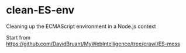 # clean-ES-env
Cleaning up the ECMAScript environment in a Node.js context

Start from https://github.com/DavidBruant/MyWebIntelligence/tree/crawl/ES-mess
